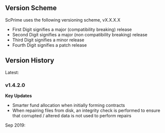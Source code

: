 Version Scheme
--------------
ScPrime uses the following versioning scheme, vX.X.X.X
 - First Digit signifies a major (compatibility breaking) release
 - Second Digit signifies a major (non compatibility breaking) release
 - Third Digit signifies a minor release
 - Fourth Digit signifies a patch release

Version History
---------------

Latest:

### v1.4.2.0
**Key Updates**
 - Smarter fund allocation when initially forming contracts
 - When repairing files from disk, an integrity check is performed to ensure
   that corrupted / altered data is not used to perform repairs

Sep 2019:
